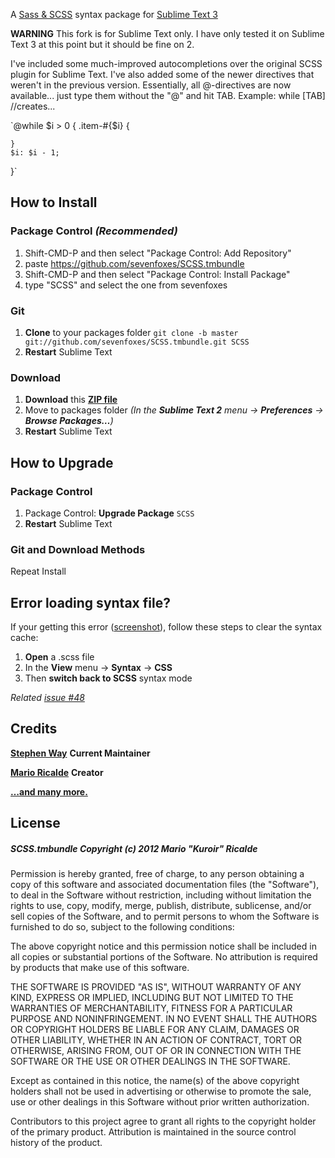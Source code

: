 A [Sass & SCSS](http://sass-lang.com/) syntax package for [Sublime Text 3](http://www.sublimetext.com)

**WARNING** This fork is for Sublime Text only. I have only tested it on Sublime Text 3 at this point but it should be fine on 2.

I've included some much-improved autocompletions over the original SCSS plugin for Sublime Text. I've also added some of the newer directives that weren't in the previous version. Essentially, all @-directives are now available... just type them without the "@" and hit TAB. Example:
while [TAB] //creates...

`@while $i  > 0 {
	.item-#{$i} {
	
	}
	$i: $i - 1;
}`

## How to Install

### Package Control *(Recommended)*

1. Shift-CMD-P and then select "Package Control: Add Repository"
2. paste https://github.com/sevenfoxes/SCSS.tmbundle
3. Shift-CMD-P and then select "Package Control: Install Package"
4. type "SCSS" and select the one from sevenfoxes

### Git

1. **Clone** to your packages folder `git clone -b master git://github.com/sevenfoxes/SCSS.tmbundle.git SCSS`
2. **Restart** Sublime Text

### Download

1. **Download** this **[ZIP file](https://github.com/sevenfoxes/SCSS.tmbundle/zipball/SublimeText2)**
2. Move to packages folder *(In the **Sublime Text 2** menu → **Preferences** → **Browse Packages…**)*
3. **Restart** Sublime Text

## How to Upgrade

### Package Control

1. Package Control: **Upgrade Package** `SCSS`
2. **Restart** Sublime Text

### Git and Download Methods

Repeat Install

## Error loading syntax file?

If your getting this error ([screenshot](http://d.pr/RSdi)), follow these steps to clear the syntax cache:

1. **Open** a .scss file
2. In the **View** menu → **Syntax** → **CSS**
3. Then **switch back to SCSS** syntax mode

*Related [issue #48](https://github.com/kuroir/SCSS.tmbundle/issues/48#issuecomment-1710508)*

## Credits

**[Stephen Way](http://github.com/stephenway)** **Current Maintainer**

**[Mario Ricalde](http://github.com/kuroir)** **Creator**

**[…and many more.](https://github.com/kuroir/SCSS.tmbundle/graphs/contributors)**

## License

##### SCSS.tmbundle Copyright (c) 2012 Mario "Kuroir" Ricalde

Permission is hereby granted, free of charge, to any person obtaining a copy of this software and associated documentation files (the "Software"), to deal in the Software without restriction, including without limitation the rights to use, copy, modify, merge, publish, distribute, sublicense, and/or sell copies of the Software, and to permit persons to whom the Software is furnished to do so, subject to the following conditions:

The above copyright notice and this permission notice shall be included in all copies or substantial portions of the Software. No attribution is required by products that make use of this software.

THE SOFTWARE IS PROVIDED "AS IS", WITHOUT WARRANTY OF ANY KIND, EXPRESS OR IMPLIED, INCLUDING BUT NOT LIMITED TO THE WARRANTIES OF MERCHANTABILITY, FITNESS FOR A PARTICULAR PURPOSE AND NONINFRINGEMENT. IN NO EVENT SHALL THE AUTHORS OR COPYRIGHT HOLDERS BE LIABLE FOR ANY CLAIM, DAMAGES OR OTHER LIABILITY, WHETHER IN AN ACTION OF CONTRACT, TORT OR OTHERWISE, ARISING FROM, OUT OF OR IN CONNECTION WITH THE SOFTWARE OR THE USE OR OTHER DEALINGS IN THE SOFTWARE.

Except as contained in this notice, the name(s) of the above copyright holders shall not be used in advertising or otherwise to promote the sale, use or other dealings in this Software without prior written authorization.

Contributors to this project agree to grant all rights to the copyright holder of the primary product. Attribution is maintained in the source control history of the product.
